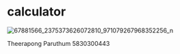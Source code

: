 # calculator

![67881566_2375373626072810_971079267968352256_n](https://user-images.githubusercontent.com/40720061/62880520-c49def80-bd57-11e9-9011-746e2202d984.png)

Theerapong Paruthum 5830300443
